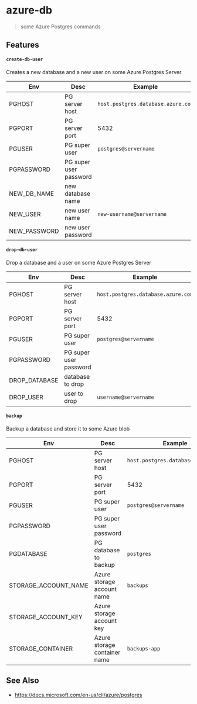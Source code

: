 # azure-db

> some Azure Postgres commands

## Features

#### `create-db-user`

Creates a new database and a new user on some Azure Postgres Server

| Env          | Desc                   | Example                            |
| ------------ | ---------------------- | ---------------------------------- |
| PGHOST       | PG server host         | `host.postgres.database.azure.com` |
| PGPORT       | PG server port         | 5432                               |
| PGUSER       | PG super user          | `postgres@servername`              |
| PGPASSWORD   | PG super user password |                                    |
| NEW_DB_NAME  | new database name      |
| NEW_USER     | new user name          | `new-username@servername`          |
| NEW_PASSWORD | new user password      |

#### `drop-db-user`

Drop a database and a user on some Azure Postgres Server

| Env           | Desc                   | Example                            |
| ------------- | ---------------------- | ---------------------------------- |
| PGHOST        | PG server host         | `host.postgres.database.azure.com` |
| PGPORT        | PG server port         | 5432                               |
| PGUSER        | PG super user          | `postgres@servername`              |
| PGPASSWORD    | PG super user password |                                    |
| DROP_DATABASE | database to drop       |
| DROP_USER     | user to drop           | `username@servername`              |

#### `backup`

Backup a database and store it to some Azure blob

| Env                  | Desc                         | Example                            |
| -------------------- | ---------------------------- | ---------------------------------- |
| PGHOST               | PG server host               | `host.postgres.database.azure.com` |
| PGPORT               | PG server port               | 5432                               |
| PGUSER               | PG super user                | `postgres@servername`              |
| PGPASSWORD           | PG super user password       |                                    |
| PGDATABASE           | PG database to backup        | `postgres`                         |
| STORAGE_ACCOUNT_NAME | Azure storage account name   | `backups`                          |
| STORAGE_ACCOUNT_KEY  | Azure storage account key    |                                    |
| STORAGE_CONTAINER    | Azure storage container name | `backups-app`                      |

## See Also

- https://docs.microsoft.com/en-us/cli/azure/postgres
